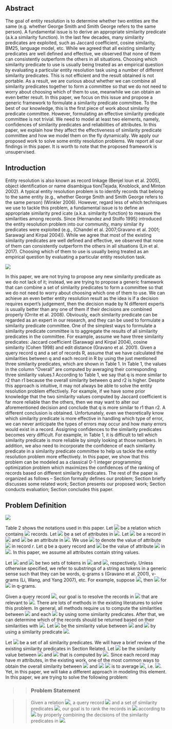 ## Abstract

The goal of entity resolution is to determine whether two
entities are the same (e.g. whether George Smith and Smith George refers to the
same person). A fundamental issue is to derive an appropriate similarity
predicate (a.k.a similarity function). In the last few decades, many similarity
predicates are exploited, such as Jaccard coefficient, cosine similarity, BM25,
language model, etc. While we agreed that all existing similarity predicates are
well defined and effective, we observed that none of them can consistently
outperform the others in all situations. Choosing which similarity predicate to
use is usually being treated as an empirical question by evaluating a particular
entity resolution task using a number of different similarity predicates. This is
not efficient and the result obtained is not portable. As a result, we are
curious about whether we can combine all similarity predicates together to form a
committee so that we do not need to worry about choosing which of them to use,
meanwhile we can obtain an even better result. In this paper, we focus on this
issue and propose a generic framework to formulate a similarity predicate
committee. To the best of our knowledge, this is the first piece of work about
similarity predicate committee. However, formulating an effective similarity
predicate committee is not trivial. We need to model at least two elements,
namely, confidences of similarity predicates and reliabilities of attributes. In
this paper, we explain how they affect the effectiveness of similarity predicate
committee and how we model them on the fly dynamically. We apply our proposed
work to solve some entity resolution problems. We report all our findings in this
paper. It is worth to note that the proposed framework is
unsupervised.


## Introduction

Entity resolution is also known as record linkage (Benjel loun et al. 2005), object identification or name disambigua tion(Tejada, Knoblock, and Minton 2002). A typical entity resolution problem is to identify records that belong to the same entity (e.g., whether George Smith and Smith George refers to the same person) (Winkler 2006). However, regard less of which techniques we use to tackle this problem, a fundamental issue is to define an appropriate similarity pred icate (a.k.a. similarity function) to measure the similarities among records.
Since (Hernandez and Stolfo 1995) introduced the entity resolution problem into our community, many similar ity predicates were exploited (e.g., (Chandel et al. 2007;Gravano et al. 2001; Sarawagi and Kirpal 2004)). While we agree that most of the existing similarity predicates are well defined and effective, we observed that none of them can consistently outperform the others in all situations (Lin et al. 2017). Choosing which of them to use is usually being treated as an empirical question by evaluating a particular entity resolution task.

![](https://github.com/soap117/Similarity-Predicate-Committee-for-Entity-Resolution/blob/master/table1.jpg)

In this paper, we are not trying to propose any new similarity predicate as we do not lack of it; instead, we are trying
to propose a generic framework that can combine a set of
similarity predicates to form a committee so that we do not
need to worry about choosing which one of them to use. We
can achieve an even better entity resolution result as the idea
is if a decision requires expert’s judgement, then the decision made by N different experts is usually better than any
one of them if their decisions are combined properly (Orrite
et al. 2008). Obviously, each similarity predicate can be regarded as an expert in our research, and they can be used to
formulate a similarity predicate committee.
One of the simplest ways to formulate a similarity predicate committee is to aggregate the results of all similarity
predicates in the committee. For example, assume we have
three similarity predicates: Jaccard coefficient (Sarawagi
and Kirpal 2004), cosine similarity (Cohen 1998) and edit
distance (Gravano et al. 2001). Given a query record q and
a set of records R, assume that we have calculated the similarities between q and each record in R by using the just
mentioned three similarity predicates, which are shown in
Table 1. In Table 1, the values in the column “Overall” are
computed by averaging their corresponding three similarity
values.1 According to Table 1, we say that q is more similar
to r2 than r1 because the overall similarity between q and r2
is higher.
Despite this approach is intuitive, it may not always be
able to solve the entity resolution problem effectively. For
example, if we have some prior knowledge that the two similarity values computed by Jaccard coefficient is far more reliable than the others, then we may want to alter our aforementioned decision and conclude that q is more similar to
r1 than r2. A different conclusion is obtained. Unfortunately, even we theoretically know which similarity predicate is more effective in handling which type of error, we can
never anticipate the types of errors may occur and how many
errors would exist in a record. Assigning confidences to the
similarity predicates becomes very difficult. For example,
in Table 1, it is difficult to tell which similarity predicate is
more reliable by simply looking at those numbers.
In addition, we also need to incorporate the confidence
of each similarity predicate in a similarity predicate committee to help us tackle the entity resolution problem more
effectively. In this paper, we show that this problem can be
modeled as a classical 0-1 integer programming optimization problem which maximizes the confidences of the ranking of records based on different similarity predicates. The
rest of the paper is organized as follows – Section formally
defines our problem; Section briefly discusses some related
work; Section presents our proposed work; Section conducts evaluation; Section concludes this paper.
##  Problem Definition
![](https://github.com/soap117/Similarity-Predicate-Committee-for-Entity-Resolution/blob/master/table2.png)

Table 2 shows the notations used in this paper. Let <img src="http://chart.googleapis.com/chart?cht=tx&chl=R" style="border:none;"> be a
relation which contains <img src="http://chart.googleapis.com/chart?cht=tx&chl=|R|" style="border:none;"> records. Let <img src="http://chart.googleapis.com/chart?cht=tx&chl=A" style="border:none;"> be a set of attributes in <img src="http://chart.googleapis.com/chart?cht=tx&chl=R" style="border:none;">. Let
<img src="http://chart.googleapis.com/chart?cht=tx&chl=r" style="border:none;"> be a record in <img src="http://chart.googleapis.com/chart?cht=tx&chl=R" style="border:none;"> and <img src="http://chart.googleapis.com/chart?cht=tx&chl=a" style="border:none;"> be an attribute in <img src="http://chart.googleapis.com/chart?cht=tx&chl=A" style="border:none;">. We use <img src="http://chart.googleapis.com/chart?cht=tx&chl=r.a" style="border:none;"> to denote the
value of attribute <img src="http://chart.googleapis.com/chart?cht=tx&chl=a" style="border:none;"> in record $r$. Let $q$ be a query record and <img src="http://chart.googleapis.com/chart?cht=tx&chl=q.a" style="border:none;"> be the
value of attribute <img src="http://chart.googleapis.com/chart?cht=tx&chl=a" style="border:none;"> in <img src="http://chart.googleapis.com/chart?cht=tx&chl=q" style="border:none;">. In this paper, we assume all attributes contain
string values.



Let <img src="http://chart.googleapis.com/chart?cht=tx&chl=T_{r.a}" style="border:none;"> and <img src="http://chart.googleapis.com/chart?cht=tx&chl=T_{q.a}" style="border:none;"> be two sets of tokens in <img src="http://chart.googleapis.com/chart?cht=tx&chl=T_{r.a}" style="border:none;"> and <img src="http://chart.googleapis.com/chart?cht=tx&chl=T_{q.a}" style="border:none;">,
respectively. Unless otherwise specified, we refer to substrings of a string as
tokens in a generic sense such that they can be words, q-grams
s (Gravano et al. 2001), v-grams (Li, Wang, and Yang 2007), etc. For example,
suppose <img src="http://chart.googleapis.com/chart?cht=tx&chl={George}" style="border:none;">, then <img src="http://chart.googleapis.com/chart?cht=tx&chl=T_{r.a}=\{Geo,eor,org,rge\}" style="border:none;"> for
<img src="http://chart.googleapis.com/chart?cht=tx&chl=q=3" style="border:none;"> in q-grams.


Given a query record <img src="http://chart.googleapis.com/chart?cht=tx&chl=q" style="border:none;">, our goal is to resolve the records in <img src="http://chart.googleapis.com/chart?cht=tx&chl=R" style="border:none;"> that are
relevant to <img src="http://chart.googleapis.com/chart?cht=tx&chl=q" style="border:none;">. There are lots of methods in the existing literatures to solve
this problem. In general, all methods require us to compute the similarities
between <img src="http://chart.googleapis.com/chart?cht=tx&chl=q" style="border:none;"> and each <img src="http://chart.googleapis.com/chart?cht=tx&chl=r\in{R}$" style="border:none;"> by using some similarity predicates. After that,
we can determine which of the records should be returned based on their
similarities with <img src="http://chart.googleapis.com/chart?cht=tx&chl=q" style="border:none;">. Let <img src="http://chart.googleapis.com/chart?cht=tx&chl=sim_{f}(q,r)" style="border:none;"> be the similarity value between <img src="http://chart.googleapis.com/chart?cht=tx&chl=q" style="border:none;">
and <img src="http://chart.googleapis.com/chart?cht=tx&chl=r" style="border:none;"> by using a similarity predicate <img src="http://chart.googleapis.com/chart?cht=tx&chl=f" style="border:none;">. 

Let <img src="http://chart.googleapis.com/chart?cht=tx&chl=F" style="border:none;"> be a set of all similarity
predicates. We will have a brief review of the existing similarity predicates in
Section Related. Let <img src="http://chart.googleapis.com/chart?cht=tx&chl=sim_{f}(q.a,r.a)" style="border:none;"> be the similarity value
between <img src="http://chart.googleapis.com/chart?cht=tx&chl=q.a" style="border:none;"> and <img src="http://chart.googleapis.com/chart?cht=tx&chl=r.a" style="border:none;"> that is computed by <img src="http://chart.googleapis.com/chart?cht=tx&chl=f" style="border:none;">. Since each record may have $m$
attributes, in the existing work, one of the most common ways to obtain the
overall similarity between <img src="http://chart.googleapis.com/chart?cht=tx&chl=q" style="border:none;"> and <img src="http://chart.googleapis.com/chart?cht=tx&chl=r" style="border:none;"> <img src="http://chart.googleapis.com/chart?cht=tx&chl=sim_{f}(q,r)" style="border:none;"> is to average
<img src="http://chart.googleapis.com/chart?cht=tx&chl=sim_{f}(q.a,r.a),\forall{a}\in{A}" style="border:none;">, i.e. <img src="http://chart.googleapis.com/chart?cht=tx&chl=sim_{f}(q,r)=\frac{1}{|A|}\sum_{\forall{a}\in{A}}sim_{f}(q.a,r.a)" style="border:none;">. Yet, in this paper, we
will take a different approach in modeling this element. In this paper, we are
trying to solve the following problem:
>>### Problem Statement

>>Given a relation <img src="http://chart.googleapis.com/chart?cht=tx&chl=R" style="border:none;">, a query record <img src="http://chart.googleapis.com/chart?cht=tx&chl=q" style="border:none;"> and a set of similarity predicates <img src="http://chart.googleapis.com/chart?cht=tx&chl=F" style="border:none;">,
our goal is to rank the records in <img src="http://chart.googleapis.com/chart?cht=tx&chl=R" style="border:none;"> according to <img src="http://chart.googleapis.com/chart?cht=tx&chl=q" style="border:none;"> by 
properly combining the decisions of the similarity predicates in <img src="http://chart.googleapis.com/chart?cht=tx&chl=F" style="border:none;">.




